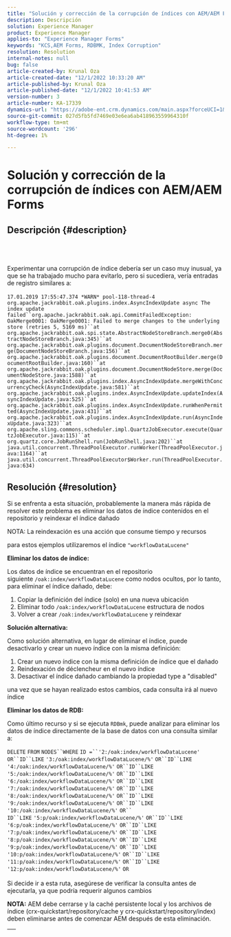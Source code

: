 ```yaml
---
title: "Solución y corrección de la corrupción de índices con AEM/AEM Forms"
description: Descripción
solution: Experience Manager
product: Experience Manager
applies-to: "Experience Manager Forms"
keywords: "KCS,AEM Forms, RDBMK, Index Corruption"
resolution: Resolution
internal-notes: null
bug: false
article-created-by: Krunal Oza
article-created-date: "12/1/2022 10:33:20 AM"
article-published-by: Krunal Oza
article-published-date: "12/1/2022 10:41:53 AM"
version-number: 3
article-number: KA-17339
dynamics-url: "https://adobe-ent.crm.dynamics.com/main.aspx?forceUCI=1&pagetype=entityrecord&etn=knowledgearticle&id=a72f5c8f-6371-ed11-9561-6045bd006a22"
source-git-commit: 027d5fb5fd7469e03e6ea6ab418963559964310f
workflow-type: tm+mt
source-wordcount: '296'
ht-degree: 1%

---
```


# Solución y corrección de la corrupción de índices con AEM/AEM Forms

## Descripción {#description}

<br><br><br>Experimentar una corrupción de índice debería ser un caso muy inusual, ya que se ha trabajado mucho para evitarlo, pero si sucediera, vería entradas de registro similares a:<br><br>`17.01.2019 17:55:47.374 *WARN* pool-118-thread-4 org.apache.jackrabbit.oak.plugins.index.AsyncIndexUpdate async The index update failed``org.apache.jackrabbit.oak.api.CommitFailedException: OakMerge0001: OakMerge0001: Failed to merge changes to the underlying store (retries 5, 5169 ms)``at org.apache.jackrabbit.oak.spi.state.AbstractNodeStoreBranch.merge0(AbstractNodeStoreBranch.java:345)``at org.apache.jackrabbit.oak.plugins.document.DocumentNodeStoreBranch.merge(DocumentNodeStoreBranch.java:156)``at org.apache.jackrabbit.oak.plugins.document.DocumentRootBuilder.merge(DocumentRootBuilder.java:160)``at org.apache.jackrabbit.oak.plugins.document.DocumentNodeStore.merge(DocumentNodeStore.java:1588)``at org.apache.jackrabbit.oak.plugins.index.AsyncIndexUpdate.mergeWithConcurrencyCheck(AsyncIndexUpdate.java:581)``at org.apache.jackrabbit.oak.plugins.index.AsyncIndexUpdate.updateIndex(AsyncIndexUpdate.java:525)``at org.apache.jackrabbit.oak.plugins.index.AsyncIndexUpdate.runWhenPermitted(AsyncIndexUpdate.java:431)``at org.apache.jackrabbit.oak.plugins.index.AsyncIndexUpdate.run(AsyncIndexUpdate.java:323)``at org.apache.sling.commons.scheduler.impl.QuartzJobExecutor.execute(QuartzJobExecutor.java:115)``at org.quartz.core.JobRunShell.run(JobRunShell.java:202)``at java.util.concurrent.ThreadPoolExecutor.runWorker(ThreadPoolExecutor.java:1164)``at java.util.concurrent.ThreadPoolExecutor$Worker.run(ThreadPoolExecutor.java:634)`

## Resolución {#resolution}


Si se enfrenta a esta situación, probablemente la manera más rápida de resolver este problema es eliminar los datos de índice contenidos en el repositorio y reindexar el índice dañado

NOTA: La reindexación es una acción que consume tiempo y recursos

para estos ejemplos utilizaremos el índice `"workflowDataLucene"`

<b>Eliminar los datos de índice: </b>

Los datos de índice se encuentran en el repositorio siguiente `/oak:index/workflowDataLucene` como nodos ocultos, por lo tanto, para eliminar el índice dañado, debe:

1. Copiar la definición del índice (solo) en una nueva ubicación
2. Eliminar todo `/oak:index/workflowDataLucene` estructura de nodos
3. Volver a crear `/oak:index/workflowDataLucene` y reindexar


<b>Solución alternativa:</b>

Como solución alternativa, en lugar de eliminar el índice, puede desactivarlo y crear un nuevo índice con la misma definición:

1. Crear un nuevo índice con la misma definición de índice que el dañado
2. Reindexación de déclencheur en el nuevo índice
3. Desactivar el índice dañado cambiando la propiedad type a &quot;disabled&quot;


una vez que se hayan realizado estos cambios, cada consulta irá al nuevo índice

<b>Eliminar los datos de RDB:</b>

Como último recurso y si se ejecuta `RDBmk`, puede analizar para eliminar los datos de índice directamente de la base de datos con una consulta similar a:

`DELETE` `FROM` `NODES``WHERE`
`ID =``'2:/oak:index/workflowDataLucene'` `OR``ID``LIKE` `'3:/oak:index/workflowDataLucene/%'` `OR``ID``LIKE` `'4:/oak:index/workflowDataLucene/%'` `OR``ID``LIKE` `'5:/oak:index/workflowDataLucene/%'` `OR``ID``LIKE` `'6:/oak:index/workflowDataLucene/%'` `OR``ID``LIKE` `'7:/oak:index/workflowDataLucene/%'` `OR``ID``LIKE` `'8:/oak:index/workflowDataLucene/%'` `OR``ID``LIKE` `'9:/oak:index/workflowDataLucene/%'` `OR``ID``LIKE` `'10:/oak:index/workflowDataLucene/%'` `OR`` ` <br>`ID``LIKE` `'5:p/oak:index/workflowDataLucene/%'` `OR``ID``LIKE` `'6:p/oak:index/workflowDataLucene/%'` `OR``ID``LIKE` `'7:p/oak:index/workflowDataLucene/%'` `OR``ID``LIKE` `'8:p/oak:index/workflowDataLucene/%'` `OR``ID``LIKE` `'9:p/oak:index/workflowDataLucene/%'` `OR``ID``LIKE` `'10:p/oak:index/workflowDataLucene/%'` `OR``ID``LIKE` `'11:p/oak:index/workflowDataLucene/%'` `OR``ID``LIKE` `'12:p/oak:index/workflowDataLucene/%'` `OR`<br> <br>
Si decide ir a esta ruta, asegúrese de verificar la consulta antes de ejecutarla, ya que podría requerir algunos cambios

<b>NOTA:</b> AEM debe cerrarse y la caché persistente local y los archivos de índice (crx-quickstart/repository/cache y crx-quickstart/repository/index) deben eliminarse antes de comenzar AEM después de esta eliminación.


|   |
| --- |

